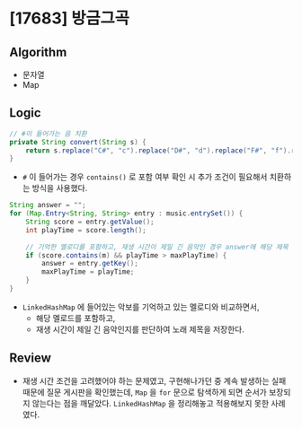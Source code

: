 # [17683] 방금그곡

## Algorithm
- 문자열
- Map

## Logic

```java
// #이 들어가는 음 치환
private String convert(String s) {
    return s.replace("C#", "c").replace("D#", "d").replace("F#", "f").replace("G#", "g").replace("A#", "a");
}
```
- `#` 이 들어가는 경우 `contains()` 로 포함 여부 확인 시 추가 조건이 필요해서 치환하는 방식을 사용했다.

```java
String answer = "";
for (Map.Entry<String, String> entry : music.entrySet()) {
    String score = entry.getValue();
    int playTime = score.length();
    
    // 기억한 멜로디를 포함하고, 재생 시간이 제일 긴 음악인 경우 answer에 해당 제목 저장
    if (score.contains(m) && playTime > maxPlayTime) {
        answer = entry.getKey();
        maxPlayTime = playTime;
    }
}
```
- `LinkedHashMap` 에 들어있는 악보를 기억하고 있는 멜로디와 비교하면서,
  - 해당 멜로드를 포함하고,
  - 재생 시간이 제일 긴 음악인지를 판단하여 노래 제목을 저장한다.

## Review
- 재생 시간 조건을 고려했어야 하는 문제였고, 구현해나가던 중 계속 발생하는 실패때문에 질문 게시판을 확인했는데, `Map` 을 `for` 문으로 탐색하게 되면 순서가 보장되지 않는다는 점을 깨달았다. `LinkedHashMap` 을 정리해놓고 적용해보지 못한 사례였다.